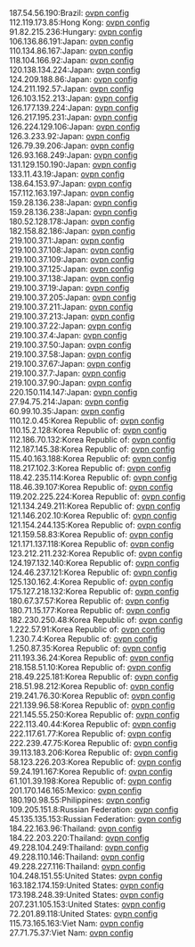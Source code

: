 187.54.56.190:Brazil: [ovpn config](vpn/187_54_56_190.ovpn)  
112.119.173.85:Hong Kong: [ovpn config](vpn/112_119_173_85.ovpn)  
91.82.215.236:Hungary: [ovpn config](vpn/91_82_215_236.ovpn)  
106.136.86.191:Japan: [ovpn config](vpn/106_136_86_191.ovpn)  
110.134.86.167:Japan: [ovpn config](vpn/110_134_86_167.ovpn)  
118.104.166.92:Japan: [ovpn config](vpn/118_104_166_92.ovpn)  
120.138.134.224:Japan: [ovpn config](vpn/120_138_134_224.ovpn)  
124.209.188.86:Japan: [ovpn config](vpn/124_209_188_86.ovpn)  
124.211.192.57:Japan: [ovpn config](vpn/124_211_192_57.ovpn)  
126.103.152.213:Japan: [ovpn config](vpn/126_103_152_213.ovpn)  
126.177.139.224:Japan: [ovpn config](vpn/126_177_139_224.ovpn)  
126.217.195.231:Japan: [ovpn config](vpn/126_217_195_231.ovpn)  
126.224.129.106:Japan: [ovpn config](vpn/126_224_129_106.ovpn)  
126.3.233.92:Japan: [ovpn config](vpn/126_3_233_92.ovpn)  
126.79.39.206:Japan: [ovpn config](vpn/126_79_39_206.ovpn)  
126.93.168.249:Japan: [ovpn config](vpn/126_93_168_249.ovpn)  
131.129.150.190:Japan: [ovpn config](vpn/131_129_150_190.ovpn)  
133.11.43.19:Japan: [ovpn config](vpn/133_11_43_19.ovpn)  
138.64.153.97:Japan: [ovpn config](vpn/138_64_153_97.ovpn)  
157.112.163.197:Japan: [ovpn config](vpn/157_112_163_197.ovpn)  
159.28.136.238:Japan: [ovpn config](vpn/159_28_136_238.ovpn)  
159.28.136.238:Japan: [ovpn config](vpn/159_28_136_238.ovpn)  
180.52.128.178:Japan: [ovpn config](vpn/180_52_128_178.ovpn)  
182.158.82.186:Japan: [ovpn config](vpn/182_158_82_186.ovpn)  
219.100.37.1:Japan: [ovpn config](vpn/219_100_37_1.ovpn)  
219.100.37.108:Japan: [ovpn config](vpn/219_100_37_108.ovpn)  
219.100.37.109:Japan: [ovpn config](vpn/219_100_37_109.ovpn)  
219.100.37.125:Japan: [ovpn config](vpn/219_100_37_125.ovpn)  
219.100.37.138:Japan: [ovpn config](vpn/219_100_37_138.ovpn)  
219.100.37.19:Japan: [ovpn config](vpn/219_100_37_19.ovpn)  
219.100.37.205:Japan: [ovpn config](vpn/219_100_37_205.ovpn)  
219.100.37.211:Japan: [ovpn config](vpn/219_100_37_211.ovpn)  
219.100.37.213:Japan: [ovpn config](vpn/219_100_37_213.ovpn)  
219.100.37.22:Japan: [ovpn config](vpn/219_100_37_22.ovpn)  
219.100.37.4:Japan: [ovpn config](vpn/219_100_37_4.ovpn)  
219.100.37.50:Japan: [ovpn config](vpn/219_100_37_50.ovpn)  
219.100.37.58:Japan: [ovpn config](vpn/219_100_37_58.ovpn)  
219.100.37.67:Japan: [ovpn config](vpn/219_100_37_67.ovpn)  
219.100.37.7:Japan: [ovpn config](vpn/219_100_37_7.ovpn)  
219.100.37.90:Japan: [ovpn config](vpn/219_100_37_90.ovpn)  
220.150.114.147:Japan: [ovpn config](vpn/220_150_114_147.ovpn)  
27.94.75.214:Japan: [ovpn config](vpn/27_94_75_214.ovpn)  
60.99.10.35:Japan: [ovpn config](vpn/60_99_10_35.ovpn)  
110.12.0.45:Korea Republic of: [ovpn config](vpn/110_12_0_45.ovpn)  
110.15.2.128:Korea Republic of: [ovpn config](vpn/110_15_2_128.ovpn)  
112.186.70.132:Korea Republic of: [ovpn config](vpn/112_186_70_132.ovpn)  
112.187.145.38:Korea Republic of: [ovpn config](vpn/112_187_145_38.ovpn)  
115.40.163.188:Korea Republic of: [ovpn config](vpn/115_40_163_188.ovpn)  
118.217.102.3:Korea Republic of: [ovpn config](vpn/118_217_102_3.ovpn)  
118.42.235.114:Korea Republic of: [ovpn config](vpn/118_42_235_114.ovpn)  
118.46.39.107:Korea Republic of: [ovpn config](vpn/118_46_39_107.ovpn)  
119.202.225.224:Korea Republic of: [ovpn config](vpn/119_202_225_224.ovpn)  
121.134.249.211:Korea Republic of: [ovpn config](vpn/121_134_249_211.ovpn)  
121.146.202.10:Korea Republic of: [ovpn config](vpn/121_146_202_10.ovpn)  
121.154.244.135:Korea Republic of: [ovpn config](vpn/121_154_244_135.ovpn)  
121.159.58.83:Korea Republic of: [ovpn config](vpn/121_159_58_83.ovpn)  
121.171.137.118:Korea Republic of: [ovpn config](vpn/121_171_137_118.ovpn)  
123.212.211.232:Korea Republic of: [ovpn config](vpn/123_212_211_232.ovpn)  
124.197.132.140:Korea Republic of: [ovpn config](vpn/124_197_132_140.ovpn)  
124.46.237.121:Korea Republic of: [ovpn config](vpn/124_46_237_121.ovpn)  
125.130.162.4:Korea Republic of: [ovpn config](vpn/125_130_162_4.ovpn)  
175.127.218.132:Korea Republic of: [ovpn config](vpn/175_127_218_132.ovpn)  
180.67.37.57:Korea Republic of: [ovpn config](vpn/180_67_37_57.ovpn)  
180.71.15.177:Korea Republic of: [ovpn config](vpn/180_71_15_177.ovpn)  
182.230.250.48:Korea Republic of: [ovpn config](vpn/182_230_250_48.ovpn)  
1.222.57.91:Korea Republic of: [ovpn config](vpn/1_222_57_91.ovpn)  
1.230.7.4:Korea Republic of: [ovpn config](vpn/1_230_7_4.ovpn)  
1.250.87.35:Korea Republic of: [ovpn config](vpn/1_250_87_35.ovpn)  
211.193.36.24:Korea Republic of: [ovpn config](vpn/211_193_36_24.ovpn)  
218.158.51.10:Korea Republic of: [ovpn config](vpn/218_158_51_10.ovpn)  
218.49.225.181:Korea Republic of: [ovpn config](vpn/218_49_225_181.ovpn)  
218.51.98.212:Korea Republic of: [ovpn config](vpn/218_51_98_212.ovpn)  
219.241.76.30:Korea Republic of: [ovpn config](vpn/219_241_76_30.ovpn)  
221.139.96.58:Korea Republic of: [ovpn config](vpn/221_139_96_58.ovpn)  
221.145.55.250:Korea Republic of: [ovpn config](vpn/221_145_55_250.ovpn)  
222.113.40.44:Korea Republic of: [ovpn config](vpn/222_113_40_44.ovpn)  
222.117.61.77:Korea Republic of: [ovpn config](vpn/222_117_61_77.ovpn)  
222.239.47.75:Korea Republic of: [ovpn config](vpn/222_239_47_75.ovpn)  
39.113.183.206:Korea Republic of: [ovpn config](vpn/39_113_183_206.ovpn)  
58.123.226.203:Korea Republic of: [ovpn config](vpn/58_123_226_203.ovpn)  
59.24.191.167:Korea Republic of: [ovpn config](vpn/59_24_191_167.ovpn)  
61.101.39.198:Korea Republic of: [ovpn config](vpn/61_101_39_198.ovpn)  
201.170.146.165:Mexico: [ovpn config](vpn/201_170_146_165.ovpn)  
180.190.98.55:Philippines: [ovpn config](vpn/180_190_98_55.ovpn)  
109.205.151.8:Russian Federation: [ovpn config](vpn/109_205_151_8.ovpn)  
45.135.135.153:Russian Federation: [ovpn config](vpn/45_135_135_153.ovpn)  
184.22.163.96:Thailand: [ovpn config](vpn/184_22_163_96.ovpn)  
184.22.203.220:Thailand: [ovpn config](vpn/184_22_203_220.ovpn)  
49.228.104.249:Thailand: [ovpn config](vpn/49_228_104_249.ovpn)  
49.228.110.146:Thailand: [ovpn config](vpn/49_228_110_146.ovpn)  
49.228.227.116:Thailand: [ovpn config](vpn/49_228_227_116.ovpn)  
104.248.151.55:United States: [ovpn config](vpn/104_248_151_55.ovpn)  
163.182.174.159:United States: [ovpn config](vpn/163_182_174_159.ovpn)  
173.198.248.39:United States: [ovpn config](vpn/173_198_248_39.ovpn)  
207.231.105.153:United States: [ovpn config](vpn/207_231_105_153.ovpn)  
72.201.89.118:United States: [ovpn config](vpn/72_201_89_118.ovpn)  
115.73.165.163:Viet Nam: [ovpn config](vpn/115_73_165_163.ovpn)  
27.71.75.37:Viet Nam: [ovpn config](vpn/27_71_75_37.ovpn)  
